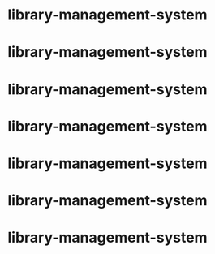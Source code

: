 # library-management-system
# library-management-system
# library-management-system
# library-management-system
# library-management-system
# library-management-system
# library-management-system
